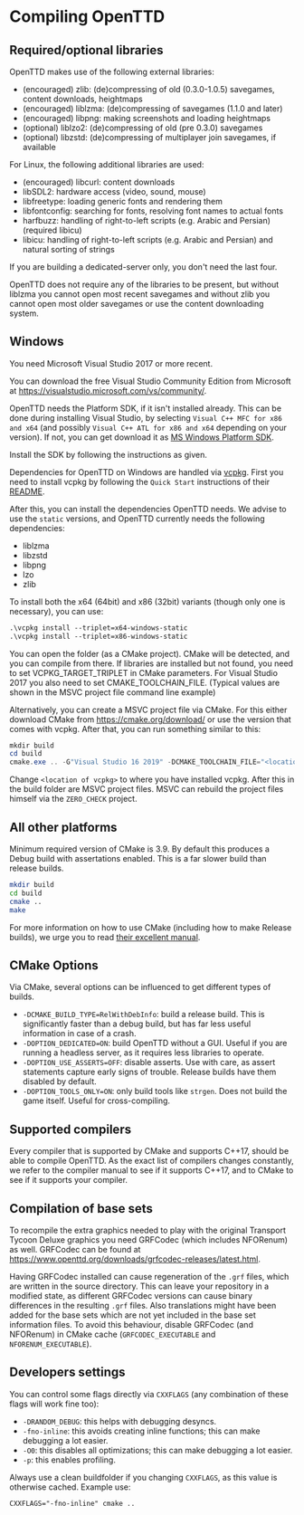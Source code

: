 # Compiling OpenTTD

## Required/optional libraries

OpenTTD makes use of the following external libraries:

- (encouraged) zlib: (de)compressing of old (0.3.0-1.0.5) savegames, content downloads,
   heightmaps
- (encouraged) liblzma: (de)compressing of savegames (1.1.0 and later)
- (encouraged) libpng: making screenshots and loading heightmaps
- (optional) liblzo2: (de)compressing of old (pre 0.3.0) savegames
- (optional) libzstd: (de)compressing of multiplayer join savegames, if available

For Linux, the following additional libraries are used:

- (encouraged) libcurl: content downloads
- libSDL2: hardware access (video, sound, mouse)
- libfreetype: loading generic fonts and rendering them
- libfontconfig: searching for fonts, resolving font names to actual fonts
- harfbuzz: handling of right-to-left scripts (e.g. Arabic and Persian) (required libicu)
- libicu: handling of right-to-left scripts (e.g. Arabic and Persian) and
   natural sorting of strings

If you are building a dedicated-server only, you don't need the last four.

OpenTTD does not require any of the libraries to be present, but without
liblzma you cannot open most recent savegames and without zlib you cannot
open most older savegames or use the content downloading system.

## Windows

You need Microsoft Visual Studio 2017 or more recent.

You can download the free Visual Studio Community Edition from Microsoft at
https://visualstudio.microsoft.com/vs/community/.

OpenTTD needs the Platform SDK, if it isn't installed already. This can be
done during installing Visual Studio, by selecting
`Visual C++ MFC for x86 and x64` (and possibly
`Visual C++ ATL for x86 and x64` depending on your version). If not, you
can get download it as [MS Windows Platform SDK](https://developer.microsoft.com/en-us/windows/downloads/windows-sdk).

Install the SDK by following the instructions as given.

Dependencies for OpenTTD on Windows are handled via
[vcpkg](https://github.com/Microsoft/vcpkg/). First you need to install vcpkg
by following the `Quick Start` instructions of their
[README](https://github.com/Microsoft/vcpkg/blob/master/README.md).

After this, you can install the dependencies OpenTTD needs. We advise to use
the `static` versions, and OpenTTD currently needs the following dependencies:

- liblzma
- libzstd
- libpng
- lzo
- zlib

To install both the x64 (64bit) and x86 (32bit) variants (though only one is necessary), you can use:

```ps
.\vcpkg install --triplet=x64-windows-static
.\vcpkg install --triplet=x86-windows-static
```

You can open the folder (as a CMake project). CMake will be detected, and you can compile from there.
If libraries are installed but not found, you need to set VCPKG_TARGET_TRIPLET in CMake parameters.
For Visual Studio 2017 you also need to set CMAKE_TOOLCHAIN_FILE.
(Typical values are shown in the MSVC project file command line example)

Alternatively, you can create a MSVC project file via CMake. For this
either download CMake from https://cmake.org/download/ or use the version
that comes with vcpkg. After that, you can run something similar to this:

```powershell
mkdir build
cd build
cmake.exe .. -G"Visual Studio 16 2019" -DCMAKE_TOOLCHAIN_FILE="<location of vcpkg>\vcpkg\scripts\buildsystems\vcpkg.cmake" -DVCPKG_TARGET_TRIPLET="x64-windows-static"
```

Change `<location of vcpkg>` to where you have installed vcpkg. After this
in the build folder are MSVC project files. MSVC can rebuild the project
files himself via the `ZERO_CHECK` project.

## All other platforms
Minimum required version of CMake is 3.9.
By default this produces a Debug build with assertations enabled.
This is a far slower build than release builds.

```bash
mkdir build
cd build
cmake ..
make
```

For more information on how to use CMake (including how to make Release builds),
we urge you to read [their excellent manual](https://cmake.org/cmake/help/latest/guide/user-interaction/index.html).

## CMake Options

Via CMake, several options can be influenced to get different types of
builds.

- `-DCMAKE_BUILD_TYPE=RelWithDebInfo`: build a release build. This is
   significantly faster than a debug build, but has far less useful information
   in case of a crash.
- `-DOPTION_DEDICATED=ON`: build OpenTTD without a GUI. Useful if you are
   running a headless server, as it requires less libraries to operate.
- `-DOPTION_USE_ASSERTS=OFF`: disable asserts. Use with care, as assert
   statements capture early signs of trouble. Release builds have them
   disabled by default.
- `-DOPTION_TOOLS_ONLY=ON`: only build tools like `strgen`. Does not build
   the game itself. Useful for cross-compiling.

## Supported compilers

Every compiler that is supported by CMake and supports C++17, should be
able to compile OpenTTD. As the exact list of compilers changes constantly,
we refer to the compiler manual to see if it supports C++17, and to CMake
to see if it supports your compiler.

## Compilation of base sets

To recompile the extra graphics needed to play with the original Transport
Tycoon Deluxe graphics you need GRFCodec (which includes NFORenum) as well.
GRFCodec can be found at
https://www.openttd.org/downloads/grfcodec-releases/latest.html.

Having GRFCodec installed can cause regeneration of the `.grf` files, which
are written in the source directory. This can leave your repository in a
modified state, as different GRFCodec versions can cause binary differences
in the resulting `.grf` files. Also translations might have been added for
the base sets which are not yet included in the base set information files.
To avoid this behaviour, disable GRFCodec (and NFORenum) in CMake cache
(`GRFCODEC_EXECUTABLE` and `NFORENUM_EXECUTABLE`).

## Developers settings

You can control some flags directly via `CXXFLAGS` (any combination
of these flags will work fine too):

- `-DRANDOM_DEBUG`: this helps with debugging desyncs.
- `-fno-inline`: this avoids creating inline functions; this can make
  debugging a lot easier.
- `-O0`: this disables all optimizations; this can make debugging a
  lot easier.
- `-p`: this enables profiling.

Always use a clean buildfolder if you changing `CXXFLAGS`, as this
value is otherwise cached. Example use:

`CXXFLAGS="-fno-inline" cmake ..`
